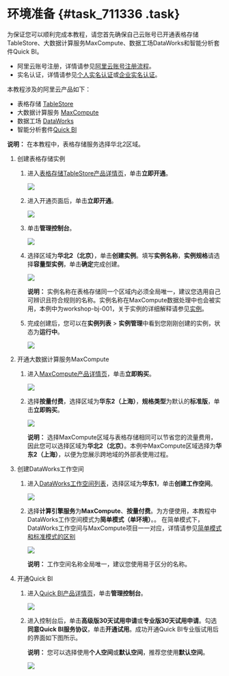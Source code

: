 # 环境准备 {#task_711336 .task}

为保证您可以顺利完成本教程，请您首先确保自己云账号已开通表格存储TableStore、大数据计算服务MaxCompute、数据工场DataWorks和智能分析套件Quick BI。

-   阿里云账号注册，详情请参见[阿里云账号注册流程](../../../../cn.zh-CN/.md#)。
-   实名认证，详情请参见[个人实名认证](../../../../cn.zh-CN/.md#)或[企业实名认证](../../../../cn.zh-CN/.md#)。

本教程涉及的阿里云产品如下：

-   表格存储 [TableStore](https://www.aliyun.com/product/ots)
-   大数据计算服务 [MaxCompute](https://www.aliyun.com/product/odps)
-   数据工场 [DataWorks](https://data.aliyun.com/product/ide)
-   智能分析套件[Quick BI](https://data.aliyun.com/product/bi)

**说明：** 在本教程中，表格存储服务选择华北2区域。

1.  创建表格存储实例 
    1.  进入[表格存储TableStore产品详情页](https://www.aliyun.com/product/ots)，单击**立即开通**。 

        ![](http://static-aliyun-doc.oss-cn-hangzhou.aliyuncs.com/assets/img/570569/156212021849608_zh-CN.png)

    2.  进入开通页面后，单击**立即开通**。 

        ![](http://static-aliyun-doc.oss-cn-hangzhou.aliyuncs.com/assets/img/570569/156212021849611_zh-CN.png)

    3.  单击**管理控制台**。 

        ![](http://static-aliyun-doc.oss-cn-hangzhou.aliyuncs.com/assets/img/570569/156212021849612_zh-CN.png)

    4.  选择区域为**华北2（北京）**，单击**创建实例**。填写**实例名称**，**实例规格**请选择**容量型实例**，单击**确定**完成创建。 

        ![](http://static-aliyun-doc.oss-cn-hangzhou.aliyuncs.com/assets/img/570569/156212021849614_zh-CN.png)

        **说明：** 实例名称在表格存储同一个区域内必须全局唯一，建议您选用自己可辨识且符合规则的名称。实例名称在MaxCompute数据处理中也会被实用，本例中为workshop-bj-001，关于实例的详细解释请参见[实例](../../../../cn.zh-CN/产品简介/名词解释/实例.md#)。

    5.  完成创建后，您可以在**实例列表** \> **实例管理**中看到您刚刚创建的实例，状态为**运行中**。 

        ![](http://static-aliyun-doc.oss-cn-hangzhou.aliyuncs.com/assets/img/570569/156212021849617_zh-CN.png)

2.  开通大数据计算服务MaxCompute 
    1.  进入[MaxCompute产品详情页](https://www.aliyun.com/product/odps)，单击**立即购买**。 

        ![](http://static-aliyun-doc.oss-cn-hangzhou.aliyuncs.com/assets/img/570569/156212021949619_zh-CN.png)

    2.  选择**按量付费**，选择区域为**华东2（上海）**，**规格类型**为默认的**标准版**，单击**立即购买**。 

        ![](http://static-aliyun-doc.oss-cn-hangzhou.aliyuncs.com/assets/img/570569/156212021950679_zh-CN.png)

        **说明：** 选择MaxCompute区域与表格存储相同可以节省您的流量费用，因此您可以选择区域为**华北2（北京）**。本例中MaxCompute区域选择为**华东2（上海）**，以便为您展示跨地域的外部表使用过程。

3.  创建DataWorks工作空间 
    1.  进入[DataWorks工作空间列表](https://workbench.data.aliyun.com/consolenew#/projectlist)，选择区域为**华东1**，单击**创建工作空间**。 

        ![](http://static-aliyun-doc.oss-cn-hangzhou.aliyuncs.com/assets/img/570569/156212021949626_zh-CN.png)

    2.  选择**计算引擎服务**为**MaxCompute**、**按量付费**。为方便使用，本教程中DataWorks工作空间模式为**简单模式（单环境）**。。 在简单模式下，DataWorks工作空间与MaxCompute项目一一对应，详情请参见[简单模式和标准模式的区别](../../../../cn.zh-CN/产品简介/简单模式和标准模式的区别.md#)

        ![](http://static-aliyun-doc.oss-cn-hangzhou.aliyuncs.com/assets/img/570569/156212021949627_zh-CN.png)

        **说明：** 工作空间名称全局唯一，建议您使用易于区分的名称。

4.  开通Quick BI 
    1.  进入[Quick BI产品详情页](https://data.aliyun.com/product/bi)，单击**管理控制台**。 

        ![](http://static-aliyun-doc.oss-cn-hangzhou.aliyuncs.com/assets/img/570569/156212022049628_zh-CN.png)

    2.  进入控制台后，单击**高级版30天试用申请**或**专业版30天试用申请**。勾选**同意Quick BI服务协议**，单击**开通试用**。成功开通Quick BI专业版试用后的界面如下图所示。 

        **说明：** 您可以选择使用**个人空间**或**默认空间**，推荐您使用**默认空间**。

        ![](http://static-aliyun-doc.oss-cn-hangzhou.aliyuncs.com/assets/img/570569/156212022049715_zh-CN.png)


